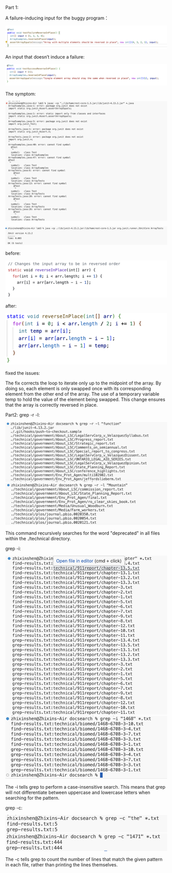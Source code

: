 Part 1:

A failure-inducing input for the buggy program：


![Image](lab3-1.png)






An input that doesn’t induce a failure:

![Image](lab3-2.png)


The symptom:

![Image](lab3redo_1.png)

![Image](lab3-3.png)

before:

![Image](lab3-4.png)

after:

![Image](lab3-5.png)

fixed the issues:

The fix corrects the loop to iterate only up to the midpoint of the array. By doing so, each element is only swapped once with its corresponding element from the other end of the array. The use of a temporary variable temp to hold the value of the element being swapped. This change ensures that the array is correctly reversed in place.



Part2:
grep -r -l:

![Image](lab3-6.png)
![Image](lab3-7.png)

This command recursively searches for the word "deprecated" in all files within the ./technical directory.

grep -i:

![Image](lab3redo_2.png)
![Image](lab3redo_3.png)

The -i tells grep to perform a case-insensitive search. This means that grep will not differentiate between uppercase and lowercase letters when searching for the pattern.

grep -c:

![Image](lab3redo_4.png)
![Image](lab3redo_5.png)

The -c tells grep to count the number of lines that match the given pattern in each file, rather than printing the lines themselves.













